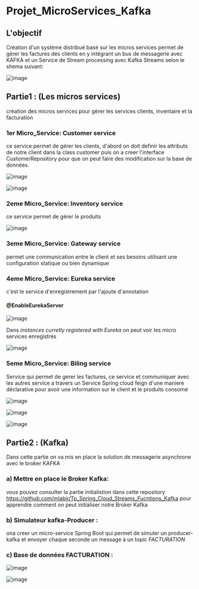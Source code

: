 # Projet_MicroServices_Kafka

## L'objectif

Création d'un système  distribué basé sur les micros services permet de gérer les factures des clients en y intégrant un bus de messagerie avec KAFKA et un Service de Stream processing avec Kafka Streams selon le shema suivant:


![image](https://user-images.githubusercontent.com/102171913/175132649-0c7bfd9f-5e69-489c-b724-89fd989cf756.png)


## Partie1 : (Les micros services)

création des micros services pour gèrer les services clients, inventaire et la facturation  

### 1er Micro_Service: Customer service

ce service permet de gérer les clients, d'abord on doit definir les attributs de notre client dans la class customer puis on a creer l'interface CustomerRepository pour que on peut faire des modification sur la base de données.


![image](https://user-images.githubusercontent.com/102171913/173146298-856775b7-6735-4dad-a6b1-0d2a14fa5636.png)


![image](https://user-images.githubusercontent.com/102171913/173150268-6cc164b5-c67a-41c4-b437-7e3f88b2815c.png)


### 2eme  Micro_Service: Inventory service

ce service permet de gérer le produits


![image](https://user-images.githubusercontent.com/102171913/173183831-178d0576-06e4-400e-9c5b-cb2c8f7a6cf1.png)


### 3eme  Micro_Service: Gateway service

permet une communication entre le client et ses besoins utilisant une configuration statique ou bien dynamique 

### 4eme  Micro_Service: Eureka service

c'est le service d'enregistrement par l'ajoute d'annotation 
#### @EnableEurekaServer


![image](https://user-images.githubusercontent.com/102171913/173151292-f7e2d880-29ea-4b80-903d-5329d8f0e9da.png)


Dans *instances curretly registered with Eureka* on peut voir les micro services enregistrés


![image](https://user-images.githubusercontent.com/102171913/173151569-dcf46274-ce50-4d09-a76f-7eb282d0dea3.png)

 
### 5eme  Micro_Service: Biling service

Service qui permet de gerer les factures, ce service et communiquer avec les autres service a travers un Service Spring cloud feign d'une maniere déclarative pour avoir une information 
sur le client et le produits consomé


![image](https://user-images.githubusercontent.com/102171913/173152321-f07875d9-3f4e-4617-bc62-8775fa45f514.png)


![image](https://user-images.githubusercontent.com/102171913/173152330-28c27906-09a4-4eee-adce-05f15870aa9c.png)


![image](https://user-images.githubusercontent.com/102171913/173182589-4d92e8c3-2726-473f-8f78-bd996bed0443.png)



## Partie2 : (Kafka)


Dans cette partie on va mis en place la solution de messagerie asynchrone avec le broker KAFKA


### a) Mettre en place le Broker Kafka:


vous pouvez consulter la partie initialistion dans cette repository https://github.com/mlabir/Tp_Spring_Cloud_Streams_Fucntions_Kafka  pour apprendre comment on peut initialiser notre Broker Kafka 


### b) Simulateur kafka-Producer :


ona creer un micro-service Spring Boot qui permet de simuler un producer-kafka et envoyer chaque seconde un message à un topic *FACTURATION* 


### c) Base de données FACTURATION :


![image](https://user-images.githubusercontent.com/102171913/173154150-47b1ae8d-00ef-4085-b73c-e1c57ad330e7.png)


![image](https://user-images.githubusercontent.com/102171913/173153774-d97a6b83-6f90-4c48-96cc-807b089757cd.png)


